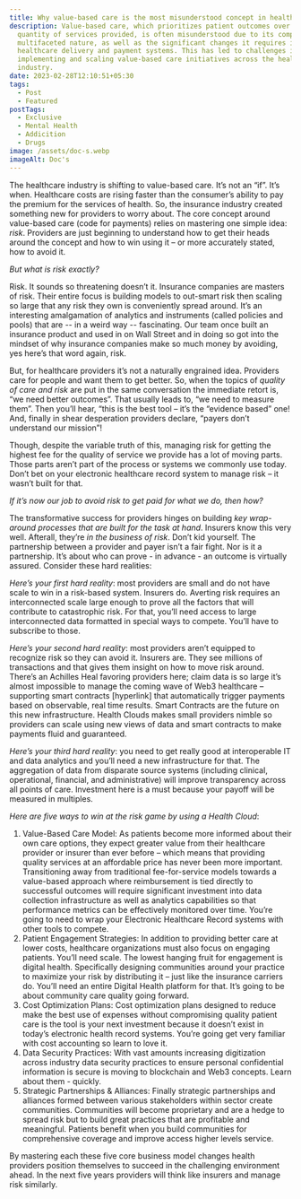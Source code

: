 ```yaml
---
title: Why value-based care is the most misunderstood concept in healthcare.
description: Value-based care, which prioritizes patient outcomes over the
  quantity of services provided, is often misunderstood due to its complex and
  multifaceted nature, as well as the significant changes it requires in
  healthcare delivery and payment systems. This has led to challenges in
  implementing and scaling value-based care initiatives across the healthcare
  industry.
date: 2023-02-28T12:10:51+05:30
tags:
  - Post
  - Featured
postTags:
  - Exclusive
  - Mental Health
  - Addicition
  - Drugs
image: /assets/doc-s.webp
imageAlt: Doc's
---
```

The healthcare industry is shifting to value-based care. It’s not an “if”. It’s when. Healthcare costs are rising faster than the consumer’s ability to pay the premium for the services of health. So, the insurance industry created something new for providers to worry about. The core concept around value-based care (code for payments) relies on mastering one simple idea: *risk*. Providers are just beginning to understand how to get their heads around the concept and how to win using it – or more accurately stated, how to avoid it.

*But what is risk exactly?*

Risk. It sounds so threatening doesn’t it. Insurance companies are masters of risk. Their entire focus is building models to out-smart risk then scaling so large that any risk they own is conveniently spread around. It’s an interesting amalgamation of analytics and instruments (called policies and pools) that are -- in a weird way -- fascinating. Our team once built an insurance product and used in on Wall Street and in doing so got into the mindset of why insurance companies make so much money by avoiding, yes here’s that word again, risk.

But, for healthcare providers it’s not a naturally engrained idea. Providers care for people and want them to get better. So, when the topics of *quality of care and risk* are put in the same conversation the immediate retort is, “we need better outcomes”. That usually leads to, “we need to measure them”. Then you’ll hear, “this is the best tool – it’s the “evidence based” one! And, finally in shear desperation providers declare, “payers don’t understand our mission”!

Though, despite the variable truth of this, managing risk for getting the highest fee for the quality of service we provide has a lot of moving parts. Those parts aren’t part of the process or systems we commonly use today. Don’t bet on your electronic healthcare record system to manage risk – it wasn’t built for that.

*If it’s now our job to avoid risk to get paid for what we do, then how?*

The transformative success for providers hinges on building *key wrap-around processes that are built for the task at hand*. Insurers know this very well. Afterall, they’re *in* *the business of risk*. Don’t kid yourself. The partnership between a provider and payer isn’t a fair fight. Nor is it a partnership. It’s about who can prove - in advance - an outcome is virtually assured. Consider these hard realities:

*Here’s your first hard reality*: most providers are small and do not have scale to win in a risk-based system. Insurers do. Averting risk requires an interconnected scale large enough to prove all the factors that will contribute to catastrophic risk. For that, you’ll need access to large interconnected data formatted in special ways to compete. You’ll have to subscribe to those.

*Here’s your second hard reality*: most providers aren’t equipped to recognize risk so they can avoid it. Insurers are. They see millions of transactions and that gives them insight on how to move risk around. There’s an Achilles Heal favoring providers here; claim data is so large it’s almost impossible to manage the coming wave of Web3 healthcare – supporting smart contracts \[hyperlink] that automatically trigger payments based on observable, real time results. Smart Contracts are the future on this new infrastructure. Health Clouds makes small providers nimble so providers can scale using new views of data and smart contracts to make payments fluid and guaranteed.

*Here’s your third hard reality*: you need to get really good at interoperable IT and data analytics and you’ll need a new infrastructure for that. The aggregation of data from disparate source systems (including clinical, operational, financial, and administrative) will improve transparency across all points of care. Investment here is a must because your payoff will be measured in multiples.

*Here are five ways to win at the risk game by using a Health Cloud*:

1. Value-Based Care Model: As patients become more informed about their own care options, they expect greater value from their healthcare provider or insurer than ever before – which means that providing quality services at an affordable price has never been more important. Transitioning away from traditional fee-for-service models towards a value-based approach where reimbursement is tied directly to successful outcomes will require significant investment into data collection infrastructure as well as analytics capabilities so that performance metrics can be effectively monitored over time. You’re going to need to wrap your Electronic Healthcare Record systems with other tools to compete.
2. Patient Engagement Strategies: In addition to providing better care at lower costs, healthcare organizations must also focus on engaging patients. You’ll need scale. The lowest hanging fruit for engagement is digital health. Specifically designing communities around your practice to maximize your risk by distributing it – just like the insurance carriers do. You’ll need an entire Digital Health platform for that. It’s going to be about community care quality going forward.
3. Cost Optimization Plans: Cost optimization plans designed to reduce make the best use of expenses without compromising quality patient care is the tool is your next investment because it doesn’t exist in today’s electronic health record systems. You’re going get very familiar with cost accounting so learn to love it.
4. Data Security Practices: With vast amounts increasing digitization across industry data security practices to ensure personal confidential information is secure is moving to blockchain and Web3 concepts. Learn about them - quickly.
5. Strategic Partnerships & Alliances: Finally strategic partnerships and alliances formed between various stakeholders within sector create communities. Communities will become proprietary and are a hedge to spread risk but to build great practices that are profitable and meaningful. Patients benefit when you build communities for comprehensive coverage and improve access higher levels service.

By mastering each these five core business model changes health providers position themselves to succeed in the challenging environment ahead. In the next five years providers will think like insurers and manage risk similarly.